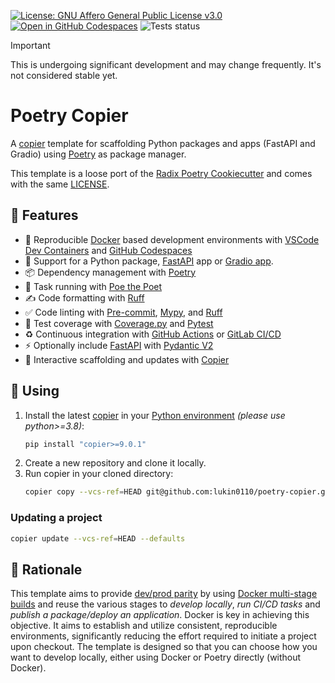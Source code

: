 [![License: GNU Affero General Public License v3.0](https://img.shields.io/static/v1?label=license&message=GNU%20AFFERO&color=blue)](https://github.com/lukin0110/poetry-copier/blob/main/LICENSE) [![Open in GitHub Codespaces](https://img.shields.io/static/v1?label=GitHub%20Codespaces&message=Open&color=blue&logo=github)](https://github.com/codespaces/new?hide_repo_select=true&ref=main&repo=724307075) ![Tests status](https://github.com/lukin0110/poetry-copier/actions/workflows/test.yml/badge.svg?branch=main)

> [!IMPORTANT]
>
> This is undergoing significant development and may change frequently. It's not considered stable yet.

# Poetry Copier

A [copier](https://copier.readthedocs.io/en/stable/) template for scaffolding Python packages and apps (FastAPI and Gradio) using [Poetry](https://python-poetry.org/) as package manager.

This template is a loose port of the [Radix Poetry Cookiecutter](https://github.com/radix-ai/poetry-cookiecutter) and comes with the same [LICENSE](LICENSE).

## 🎉 Features

- 🐳 Reproducible [Docker](https://www.docker.com/) based development environments with [VSCode Dev Containers](https://code.visualstudio.com/docs/remote/containers) and [GitHub Codespaces](https://github.com/features/codespaces) 
- 🐍 Support for a Python package, [FastAPI](https://fastapi.tiangolo.com/) app or [Gradio app](https://www.gradio.app/).
- 📦 Dependency management with [Poetry](https://python-poetry.org/)
- 🏃 Task running with [Poe the Poet](https://poethepoet.natn.io/index.html)
- ✍️ Code formatting with [Ruff](https://docs.astral.sh/ruff/)
- ✅ Code linting with [Pre-commit](https://pre-commit.com/), [Mypy](), and [Ruff](https://docs.astral.sh/ruff/)
- 🧪 Test coverage with [Coverage.py](https://coverage.readthedocs.io/en/7.3.2/) and [Pytest](https://docs.pytest.org/en/7.4.x/)
- ♻️ Continuous integration with [GitHub Actions](https://docs.github.com/en/actions) or [GitLab CI/CD](https://docs.gitlab.com/ee/ci/)
- ⚡️ Optionally include [FastAPI](https://fastapi.tiangolo.com/) with [Pydantic V2](https://docs.pydantic.dev/2.5/)
- 🚧 Interactive scaffolding and updates with [Copier](https://copier.readthedocs.io/en/stable/)

## 🚀 Using

1. Install the latest [copier](https://copier.readthedocs.io/en/stable/#installation) in your [Python environment](https://github.com/pyenv/pyenv) _(please use python>=3.8)_:
    ```bash
    pip install "copier>=9.0.1"
    ```
2. Create a new repository and clone it locally.
3. Run copier in your cloned directory:
    ```bash
    copier copy --vcs-ref=HEAD git@github.com:lukin0110/poetry-copier.git .
    ```
   
### Updating a project

```bash
copier update --vcs-ref=HEAD --defaults
```

## 💭 Rationale
This template aims to provide [dev/prod parity](https://12factor.net/dev-prod-parity) by using [Docker multi-stage builds](https://docs.docker.com/build/building/multi-stage/) and reuse the various 
stages to *develop locally*, *run CI/CD tasks* and *publish a package/deploy an application*. Docker is key in 
achieving this objective. It aims to establish and utilize consistent, reproducible environments, significantly 
reducing the effort required to initiate a project upon checkout. The template is designed so that you can choose how 
you want to develop locally, either using Docker or Poetry directly (without Docker).
